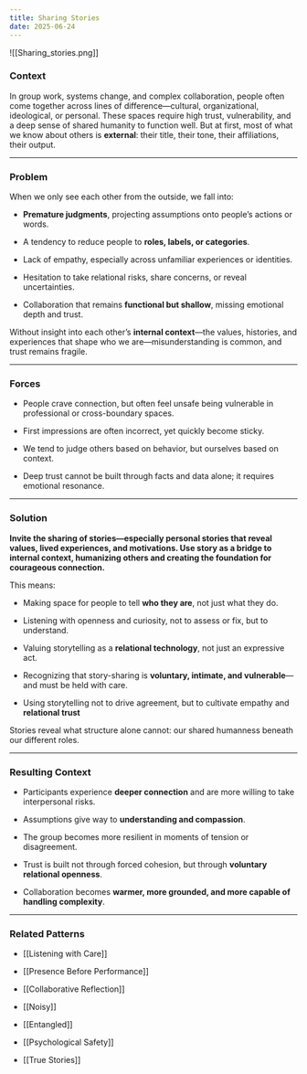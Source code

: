 ```yaml
---
title: Sharing Stories
date: 2025-06-24
---
```


![[Sharing_stories.png]] 
### **Context**

In group work, systems change, and complex collaboration, people often come together across lines of difference—cultural, organizational, ideological, or personal. These spaces require high trust, vulnerability, and a deep sense of shared humanity to function well. But at first, most of what we know about others is **external**: their title, their tone, their affiliations, their output.

---

### **Problem**

When we only see each other from the outside, we fall into:

- **Premature judgments**, projecting assumptions onto people’s actions or words.

- A tendency to reduce people to **roles, labels, or categories**.

- Lack of empathy, especially across unfamiliar experiences or identities.

- Hesitation to take relational risks, share concerns, or reveal uncertainties.

- Collaboration that remains **functional but shallow**, missing emotional depth and trust.


Without insight into each other’s **internal context**—the values, histories, and experiences that shape who we are—misunderstanding is common, and trust remains fragile.

---

### **Forces**

- People crave connection, but often feel unsafe being vulnerable in professional or cross-boundary spaces.

- First impressions are often incorrect, yet quickly become sticky.

- We tend to judge others based on behavior, but ourselves based on context.

- Deep trust cannot be built through facts and data alone; it requires emotional resonance.


---

### **Solution**

**Invite the sharing of stories—especially personal stories that reveal values, lived experiences, and motivations. Use story as a bridge to internal context, humanizing others and creating the foundation for courageous connection.**

This means:

- Making space for people to tell **who they are**, not just what they do.

- Listening with openness and curiosity, not to assess or fix, but to understand.

- Valuing storytelling as a **relational technology**, not just an expressive act.

- Recognizing that story-sharing is **voluntary, intimate, and vulnerable**—and must be held with care.

- Using storytelling not to drive agreement, but to cultivate empathy and **relational trust**


Stories reveal what structure alone cannot: our shared humanness beneath our different roles.

---

### **Resulting Context**

- Participants experience **deeper connection** and are more willing to take interpersonal risks.

- Assumptions give way to **understanding and compassion**.

- The group becomes more resilient in moments of tension or disagreement.

- Trust is built not through forced cohesion, but through **voluntary relational openness**.

- Collaboration becomes **warmer, more grounded, and more capable of handling complexity**.


---

### **Related Patterns**

- [[Listening with Care]]

- [[Presence Before Performance]]

- [[Collaborative Reflection]]

- [[Noisy]]

- [[Entangled]]

- [[Psychological Safety]]

- [[True Stories]]
